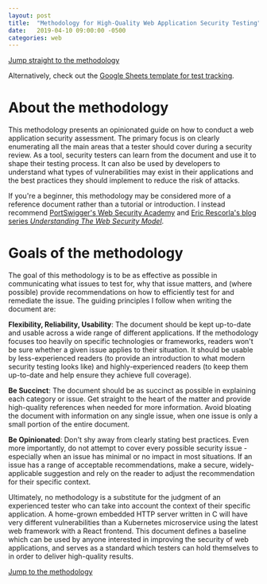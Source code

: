 ```yaml
---
layout: post
title:  "Methodology for High-Quality Web Application Security Testing"
date:   2019-04-10 09:00:00 -0500
categories: web
---
```


[Jump straight to the methodology](https://github.com/tprynn/web-methodology/wiki)

Alternatively, check out the [Google Sheets template for test tracking](https://docs.google.com/spreadsheets/d/1cvBHKoyowHbyrS0sKpjbkrqrSCW0OMk6ld-dr_Id-y0/edit).

# About the methodology

This methodology presents an opinionated guide on how to conduct a web application security assessment. The primary focus is on clearly enumerating all the main areas that a tester should cover during a security review. As a tool, security testers can learn from the document and use it to shape their testing process. It can also be used by developers to understand what types of vulnerabilities may exist in their applications and the best practices they should implement to reduce the risk of attacks.

If you're a beginner, this methodology may be considered more of a reference document rather than a tutorial or introduction. I instead recommend [PortSwigger's Web Security Academy](https://portswigger.net/web-security) and [Eric Rescorla's blog series *Understanding The Web Security Model*](https://educatedguesswork.org/posts/web-security-model-intro1/).

# Goals of the methodology

The goal of this methodology is to be as effective as possible in communicating what issues to test for, why that issue matters, and (where possible) provide recommendations on how to efficiently test for and remediate the issue. The guiding principles I follow when writing the document are:

**Flexibility, Reliability, Usability**: The document should be kept up-to-date and usable across a wide range of different applications. If the methodology focuses too heavily on specific technologies or frameworks, readers won't be sure whether a given issue applies to their situation. It should be usable by less-experienced readers (to provide an introduction to what modern security testing looks like) and highly-experienced readers (to keep them up-to-date and help ensure they achieve full coverage).

**Be Succinct**: The document should be as succinct as possible in explaining each category or issue. Get straight to the heart of the matter and provide high-quality references when needed for more information. Avoid bloating the document with information on any single issue, when one issue is only a small portion of the entire document.

**Be Opinionated**: Don't shy away from clearly stating best practices. Even more importantly, do not attempt to cover every possible security issue - especially when an issue has minimal or no impact in most situations. If an issue has a range of acceptable recommendations, make a secure, widely-applicable suggestion and rely on the reader to adjust the recommendation for their specific context.

Ultimately, no methodology is a substitute for the judgment of an experienced tester who can take into account the context of their specific application. A home-grown embedded HTTP server written in C will have very different vulnerabilities than a Kubernetes microservice using the latest web framework with a React frontend. This document defines a baseline which can be used by anyone interested in improving the security of web applications, and serves as a standard which testers can hold themselves to in order to deliver high-quality results.

[Jump to the methodology](https://github.com/tprynn/web-methodology/wiki)
